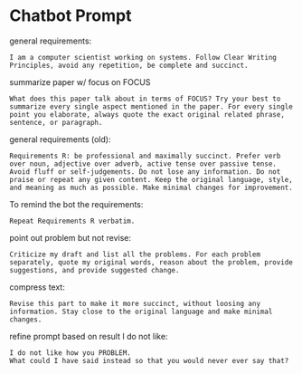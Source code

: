 # Chatbot Prompt

<style>
pre > code.hljs {
    text-wrap: wrap;
}
</style>

general requirements:

```
I am a computer scientist working on systems. Follow Clear Writing Principles, avoid any repetition, be complete and succinct.
```

summarize paper w/ focus on FOCUS

```
What does this paper talk about in terms of FOCUS? Try your best to summarize every single aspect mentioned in the paper. For every single point you elaborate, always quote the exact original related phrase, sentence, or paragraph.
```

general requirements (old):

```
Requirements R: be professional and maximally succinct. Prefer verb over noun, adjective over adverb, active tense over passive tense. Avoid fluff or self-judgements. Do not lose any information. Do not praise or repeat any given content. Keep the original language, style, and meaning as much as possible. Make minimal changes for improvement.
```

To remind the bot the requirements:

```
Repeat Requirements R verbatim.
```

point out problem but not revise:

```
Criticize my draft and list all the problems. For each problem separately, quote my original words, reason about the problem, provide suggestions, and provide suggested change.
```

compress text:

```
Revise this part to make it more succinct, without loosing any information. Stay close to the original language and make minimal changes.
```

refine prompt based on result I do not like:

```
I do not like how you PROBLEM.
What could I have said instead so that you would never ever say that?
```
